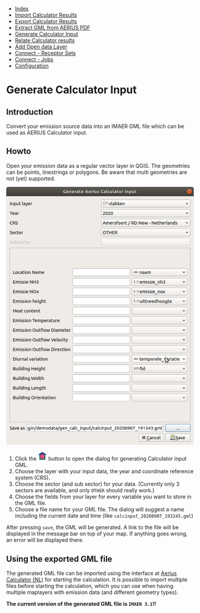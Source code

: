* [Index](index.md)
* [Import Calculator Results](01_import_calc_results.md)
* [Export Calculator Results](02_export_calc_results.md)
* [Extract GML from AERIUS PDF](03_extract_gml_from_pdf.md)
* [Generate Calculator Input](04_generate_calc_input.md)
* [Relate Calculator results](05_relate_calc_results.md)
* [Add Open data Layer](06_open_data_layers.md)
* [Connect - Receptor Sets](07_connect_receptor_sets.md)
* [Connect - Jobs](08_connect_jobs.md)
* [Configuration](09_configuration.md)

# Generate Calculator Input

## Introduction

Convert your emission source data into an IMAER GML file which can be used as AERIUS Calculator input.

## Howto

Open your emission data as a regular vector layer in QGIS. The geometries can be points, linestrings or polygons. Be aware that multi geometries are not (yet) supported.

![dialog](img/generate_aerius_calculator_input_dlg.png)

1. Click the ![import button](../ImaerPlugin/icon_generate_calc_input.png "import button") button to open the dialog for generating Calculator input GML.
2. Choose the layer with your input data, the year and coordinate reference system (CRS).
3. Choose the sector (and sub sector) for your data. (Currently only 3 sectors are available, and only `OTHER` should really work.)
4. Choose the fields from your layer for every variable you want to store in the GML file.
5. Choose a file name for your GML file. The dialog will suggest a name including the current date and time (like `calcinput_20200907_193245.gml`)

After pressing `save`, the GML will be generated. A link to the file will be displayed in the message bar on top of your map. If anything goes wrong, an error will be displayed there.

## Using the exported GML file

The generated GML file can be imported using the interface at [Aerius Calculator (NL)](https://calculator.aerius.nl/) for starting the calculation. It is possible to import multiple files before starting the calculation, which you can use when having multiple maplayers with emission data (and different geometry types).

**The current version of the generated GML file is `IMAER 3.1`!!**
